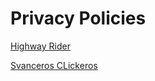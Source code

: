 # Privacy Policies

[Highway Rider](highway-rider.md)

[Svanceros CLickeros](svanceros-clickeros.md)
